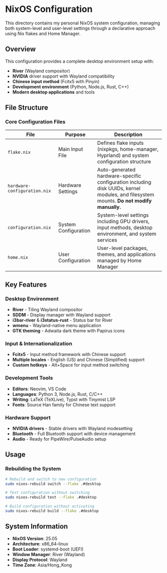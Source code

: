 # NixOS Configuration

This directory contains my personal NixOS system configuration, managing both system-level and user-level settings through a declarative approach using Nix flakes and Home Manager.

## Overview

This configuration provides a complete desktop environment setup with:

- **River** (Wayland compositor)
- **NVIDIA** driver support with Wayland compatibility
- **Chinese input method** (Fcitx5 with Pinyin)
- **Development environment** (Python, Node.js, Rust, C++)
- **Modern desktop applications** and tools

## File Structure

### Core Configuration Files

| File                       | Purpose              | Description                                                                                                                             |
| -------------------------- | -------------------- | --------------------------------------------------------------------------------------------------------------------------------------- |
| `flake.nix`                | Main Input File      | Defines flake inputs (nixpkgs, home-manager, Hyprland) and system configuration structure                                               |
| `hardware-configuration.nix` | Hardware Settings    | Auto-generated hardware-specific configuration including disk UUIDs, kernel modules, and filesystem mounts. **Do not modify manually.** |
| `configuration.nix`        | System Configuration | System-level settings including GPU drivers, input methods, desktop environment, and system services                                    |
| `home.nix`                 | User Configuration   | User-level packages, themes, and applications managed by Home Manager                                                                   |

## Key Features

### Desktop Environment

- **River** - Tiling Wayland compositor
- **SDDM** - Display manager with Wayland support
- **i3bar-river** & **i3status-rust** - Status bar for River
- **wmenu** - Wayland-native menu application
- **GTK theming** - Adwaita dark theme with Papirus icons

### Input & Internationalization

- **Fcitx5** - Input method framework with Chinese support
- **Multiple locales** - English (US) and Chinese (Simplified) support
- **Custom hotkeys** - Alt+Space for input method switching

### Development Tools

- **Editors**: Neovim, VS Code
- **Languages**: Python 3, Node.js, Rust, C/C++
- **Writing**: LaTeX (TeXLive), Typst with Tinymist LSP
- **Fonts**: Source Han family for Chinese text support

### Hardware Support

- **NVIDIA drivers** - Stable drivers with Wayland modesetting
- **Bluetooth** - Full Bluetooth support with device management
- **Audio** - Ready for PipeWire/PulseAudio setup

## Usage

### Rebuilding the System

```bash
# Rebuild and switch to new configuration
sudo nixos-rebuild switch --flake .#desktop

# Test configuration without switching
sudo nixos-rebuild test --flake .#desktop

# Build configuration without activating
sudo nixos-rebuild build --flake .#desktop
```

## System Information

- **NixOS Version**: 25.05
- **Architecture**: x86_64-linux
- **Boot Loader**: systemd-boot (UEFI)
- **Window Manager**: River (Wayland)
- **Display Protocol**: Wayland
- **Time Zone**: Asia/Hong_Kong
